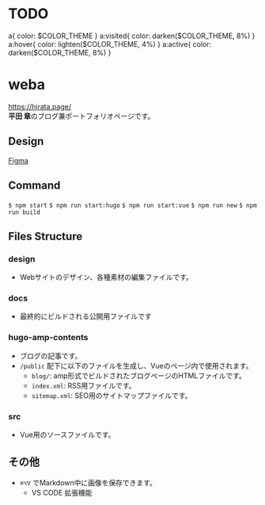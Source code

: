 # TODO
  a{ color: $COLOR_THEME }
  a:visited{ color: darken($COLOR_THEME, 8%) }
  a:hover{ color: lighten($COLOR_THEME, 4%) }
  a:active{ color: darken($COLOR_THEME, 8%) }


# weba
https://hirata.page/  
**平田 章**のブログ兼ポートフォリオページです。

## Design
[Figma](https://www.figma.com/file/FCrd1uYqTKyUW16MtbWU8C/hira.page)

## Command
`$ npm start`
`$ npm run start:hugo`
`$ npm run start:vue`
`$ npm run new`
`$ npm run build`

## Files Structure

### design
- Webサイトのデザイン、各種素材の編集ファイルです。

### docs
- 最終的にビルドされる公開用ファイルです

### hugo-amp-contents
- ブログの記事です。
- `/public` 配下に以下のファイルを生成し、Vueのページ内で使用されます。
    - `blog/`: amp形式でビルドされたブログページのHTMLファイルです。
    - `index.xml`: RSS用ファイルです。
    - `sitemap.xml`: SEO用のサイトマップファイルです。

### src
- Vue用のソースファイルです。

## その他
- `⌘⌥V` でMarkdown中に画像を保存できます。
    - VS CODE 拡張機能
